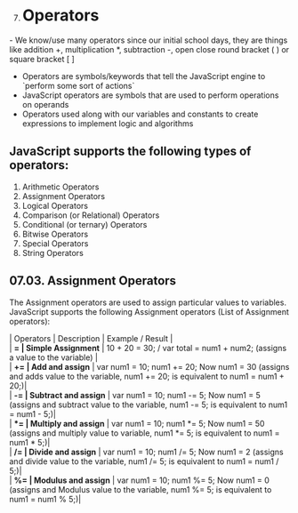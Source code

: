 7.  # Operators

\- We know/use many operators since our initial school days, they are things like addition +, multiplication \*, subtraction -, open close round bracket ( ) or square bracket \[ \]

- Operators are symbols/keywords that tell the JavaScript engine to \`perform some sort of actions\`
- JavaScript operators are symbols that are used to perform operations on operands
- Operators used along with our variables and constants to create expressions to implement logic and algorithms

## JavaScript supports the following types of operators:

1.  Arithmetic Operators
2.  Assignment Operators
3.  Logical Operators
4.  Comparison (or Relational) Operators
5.  Conditional (or ternary) Operators
6.  Bitwise Operators
7.  Special Operators
8.  String Operators

## 07.03. Assignment Operators

The Assignment operators are used to assign particular values to variables. JavaScript supports the following Assignment operators (List of Assignment operators):

| Operators | Description | Example / Result |  
| **= | Simple Assignment** | 10 + 20 = 30; / var total = num1 + num2; (assigns a value to the variable) |  
| **+= | Add and assign** | var num1 = 10; num1 += 20; Now num1 = 30 (assigns and adds value to the variable, num1 += 20; is equivalent to num1 = num1 + 20;)|  
| **-= | Subtract and assign** | var num1 = 10; num1 -= 5; Now num1 = 5 (assigns and subtract value to the variable, num1 -= 5; is equivalent to num1 = num1 - 5;)|  
| **\*= | Multiply and assign** | var num1 = 10; num1 \*= 5; Now num1 = 50 (assigns and multiply value to variable, num1 \*= 5; is equivalent to num1 = num1 \* 5;)|  
| **/= | Divide and assign** | var num1 = 10; num1 /= 5; Now num1 = 2 (assigns and divide value to the variable, num1 /= 5; is equivalent to num1 = num1 / 5;)|  
| **%= | Modulus and assign** | var num1 = 10; num1 %= 5; Now num1 = 0 (assigns and Modulus value to the variable, num1 %= 5; is equivalent to num1 = num1 % 5;)|
